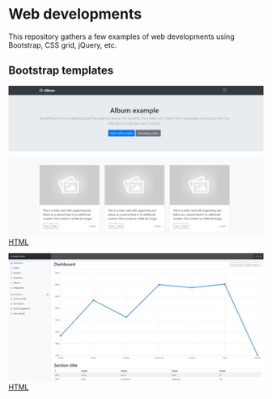 # Web developments

This repository gathers a few examples of web developments using Bootstrap, CSS grid, jQuery, etc.

## Bootstrap templates

![alt text](templates/bootstrap1.jpg?raw=true "Album")
[HTML](templates/bootstrap1.html)

![alt text](templates/bootstrap2.jpg?raw=true "Dashboard")
[HTML](templates/bootstrap2.html)
